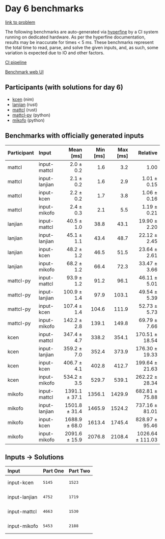 # Day 6 benchmarks

[link to problem](https://adventofcode.com/2024/day/6)

The following benchmarks are auto-generated via
[hyperfine](https://github.com/sharkdp/hyperfine) by a CI system running on
dedicated hardware. As per the hyperfine documentation, results may be
inaccurate for times < 5 ms. These benchmarks represent the total time to read,
parse, and solve the given inputs, and, as such, some variation is expected due
to IO and other factors.

[CI pipeline](http://ci.papercode.net:8080/teams/main/pipelines/aoc2024)

[Benchmark web UI](https://aoc.ancalagon.black)


## Participants (with solutions for day 6)

- [kcen](https://github.com/kcen/aoc2024) (nim)
- [lanjian](https://github.com/lanjian/aoc-2024) (rust)
- [mattcl](https://github.com/mattcl/aoc2024) (rust)
- [mattcl-py](https://github.com/mattcl/aoc2024-py) (python)
- [mikofo](https://github.com/mikofo/aoc2024) (python)


## Benchmarks with officially generated inputs

| Participant | Input | Mean [ms] | Min [ms] | Max [ms] | Relative |
|:---|:---|---:|---:|---:|---:|
| mattcl | input-mattcl | 2.0 ± 0.2 | 1.6 | 3.2 | 1.00 |
| mattcl | input-lanjian | 2.1 ± 0.2 | 1.6 | 2.9 | 1.01 ± 0.15 |
| mattcl | input-kcen | 2.2 ± 0.2 | 1.7 | 3.8 | 1.06 ± 0.16 |
| mattcl | input-mikofo | 2.4 ± 0.3 | 2.1 | 5.5 | 1.19 ± 0.21 |
| lanjian | input-mattcl | 40.5 ± 1.0 | 38.8 | 43.1 | 19.90 ± 2.20 |
| lanjian | input-lanjian | 45.1 ± 1.1 | 43.4 | 48.7 | 22.12 ± 2.45 |
| lanjian | input-kcen | 48.2 ± 1.2 | 46.5 | 51.5 | 23.64 ± 2.61 |
| lanjian | input-mikofo | 68.2 ± 1.2 | 66.4 | 72.3 | 33.47 ± 3.66 |
| mattcl-py | input-mattcl | 93.9 ± 1.2 | 91.2 | 96.1 | 46.11 ± 5.01 |
| mattcl-py | input-lanjian | 100.9 ± 1.4 | 97.9 | 103.1 | 49.54 ± 5.39 |
| mattcl-py | input-kcen | 107.4 ± 1.4 | 104.6 | 111.9 | 52.73 ± 5.73 |
| mattcl-py | input-mikofo | 142.2 ± 2.8 | 139.1 | 149.8 | 69.79 ± 7.66 |
| kcen | input-mattcl | 347.4 ± 4.7 | 338.2 | 354.1 | 170.51 ± 18.54 |
| kcen | input-lanjian | 359.2 ± 7.0 | 352.4 | 373.9 | 176.30 ± 19.33 |
| kcen | input-kcen | 406.7 ± 4.1 | 402.8 | 412.7 | 199.64 ± 21.63 |
| kcen | input-mikofo | 534.2 ± 3.5 | 529.7 | 539.1 | 262.22 ± 28.34 |
| mikofo | input-mattcl | 1391.1 ± 37.1 | 1356.1 | 1429.9 | 682.81 ± 75.88 |
| mikofo | input-lanjian | 1501.8 ± 31.4 | 1465.9 | 1524.2 | 737.16 ± 81.01 |
| mikofo | input-kcen | 1688.9 ± 68.0 | 1613.4 | 1745.4 | 828.97 ± 95.46 |
| mikofo | input-mikofo | 2091.6 ± 15.9 | 2076.8 | 2108.4 | 1026.64 ± 111.03 |


## Inputs -> Solutions

| Input | Part One | Part Two |
|:---|:---|:---|
|input-kcen|<pre>5145</pre>|<pre>1523</pre>|
|input-lanjian|<pre>4752</pre>|<pre>1719</pre>|
|input-mattcl|<pre>4663</pre>|<pre>1530</pre>|
|input-mikofo|<pre>5453</pre>|<pre>2188</pre>|